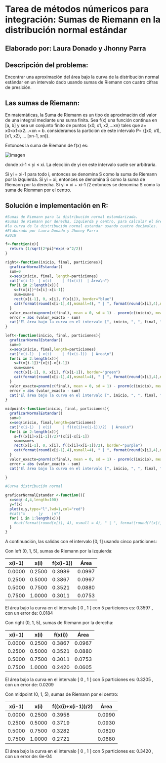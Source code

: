 # Tarea de métodos númericos para integración: Sumas de Riemann en la distribución normal estándar
## Elaborado por: Laura Donado y Jhonny Parra


## Descripción del problema:

Encontrar una aproximación del área bajo la curva de la distribución normal estándar en un intervalo dado usando sumas de Riemann con cuatro cifras de presición.

## Las sumas de Riemann:

En matemáticas, la Suma de Riemann es un tipo de aproximación del valor de una integral mediante una suma finita.
Sea f(x) una función continua en [a, b] y sea un conjunto finito de puntos {x0, x1, x2,...xn} tales que a= x0<x1<x2...<xn = b.
consideramos la partición de este intervalo P=  {[x0, x1), [x1, x2), ... [xn-1, xn]}.


Entonces la suma de Riemann de f(x) es:

![imagen](http://4.bp.blogspot.com/-JOwd7DZ-wng/Txs51tPD9dI/AAAAAAAAABs/wEkDB5XZnrE/s1600/ooooo.png)

donde xi-1 ≤ yi ≤ xi. La elección de yi en este intervalo suele ser arbitraria.

Si yi = xi-1 para todo i, entonces se denomina S como la suma de Riemann por la izquierda. 
Si yi = xi, entonces se denomina S como la suma de Riemann por la derecha.
Si yi = xi + xi-1 /2 entonces se denomina S como la suma de Riemman por el centro.


## Solución e implementación en R:

```r
#Sumas de Riemann para la distribución normal estandarizada.
#Sumas de Riemann por derecha, izquierda y centro, para calcular el área bajo
#la curva de la distribución normal estandar usando cuatro decimales.
#Elaborado por Laura Donado y Jhonny Parra
#2018

f<-function(x){
  return (1/sqrt(2*pi)*exp(-x^2/2))
}

right<-function(inicio, final, particiones){
  graficarNormalEstandar()
  sum=0
  x=seq(inicio, final, length=particiones)
  cat("x(i-1)  | x(i)     | f(x(i))  | Área\n")
  for(i in 2:length(x)){
    s=f(x[i])*(x[i]-x[i-1])
    sum=sum+s
    rect(x[i-1], 0, x[i], f(x[i]), border="blue")
    cat(format(round(x[i-1],4),nsmall=4), " | ", format(round(x[i],4),nsmall=4), " | ", format(round(f(x[i]),4),nsmall=4), " | ", format(round(s,4),nsmall=4), "\n")
  }
  valor_exacto=pnorm(c(final), mean = 0, sd = 1) - pnorm(c(inicio), mean = 0, sd = 1)
  error = abs (valor_exacto - sum)
  cat("El área bajo la curva en el intervalo [", inicio, ", ", final, "] con ", particiones, " particiones es: ", format(round(sum,4), nsmall=4), ", con un error de: ",format(round(error,4),nsmall=4))
}

left<-function(inicio, final, particiones){
  graficarNormalEstandar()
  sum=0
  x=seq(inicio, final,length=particiones)
  cat("x(i-1)  | x(i)     | f(x(i-1))  | Área\n")
  for(i in 2:length(x)){
    s=f(x[i-1])*(x[i]-x[i-1])
    sum=sum+s
    rect(x[i-1], 0, x[i], f(x[i-1]), border="green")
    cat(format(round(x[i-1],4),nsmall=4), " | ", format(round(x[i],4),nsmall=4), " | ", format(round(f(x[i-1]),4),nsmall=4), " | ", format(round(s,4),nsmall=4), "\n")
  }
  valor_exacto=pnorm(c(final), mean = 0, sd = 1) - pnorm(c(inicio), mean = 0, sd = 1)
  error = abs (valor_exacto - sum)
  cat("El área bajo la curva en el intervalo [", inicio, ", ", final, "] con ", particiones, " particiones es: ", format(round(sum,4), nsmall=4), ", con un error de: ",format(round(error,4),nsmall=4))
}

midpoint<-function(inicio, final, particiones){
  graficarNormalEstandar()
  sum=0
  x=seq(inicio, final,length=particiones)
  cat("x(i-1)  | x(i)     | f((x(i)+x(i-1))/2)  | Área\n")
  for(i in 2:length(x)){
    s=f((x[i]+x[i-1])/2)*(x[i]-x[i-1])
    sum=sum+s
    rect(x[i-1], 0, x[i], f((x[i]+x[i-1])/2), border="purple")
    cat(format(round(x[i-1],4),nsmall=4), " | ", format(round(x[i],4),nsmall=4), " | ", format(round(f((x[i]+x[i-1])/2),4),nsmall=4), "            |", format(round(s,4),nsmall=4), "\n")
  }
  valor_exacto=pnorm(c(final), mean = 0, sd = 1) - pnorm(c(inicio), mean = 0, sd = 1)
  error = abs (valor_exacto - sum)
  cat("El área bajo la curva en el intervalo [", inicio, ", ", final, "] con ", particiones, " particiones es: ", format(round(sum,4), nsmall=4), ", con un error de: ",format(round(error,4),nsmall=4))

}

#Curva distribución normal

graficarNormalEstandar <-function(){
  x=seq(-4,4,length=100)
  y=f(x)
  plot(x,y,type="l",lwd=1,col="red")
  #cat("x      |y    \n")
  for( i in 1:length(x)){
    #cat(format(round(x[i], 4), nsmall = 4), " | ", format(round(f(x[i]),4), nsmall=4), "\n")
  }
}
```


A continuación, las salidas con el intervalo [0, 1] usando cinco particiones:

Con left (0, 1, 5), sumas de Riemann por la izquierda:


| x(i-1)  | x(i)     | f(x(i-1))  | Área|
| ------------ | ------------ | ------------ | ------------ |
|0.0000  |  0.2500  |  0.3989  |  0.0997|
|0.2500  |  0.5000  |  0.3867  |  0.0967|
|0.5000  |  0.7500  |  0.3521  |  0.0880|
|0.7500  |  1.0000  |  0.3011  |  0.0753|

El área bajo la curva en el intervalo [ 0 ,  1 ] con  5  particiones es:  0.3597 , con un error de:  0.0184

Con right (0, 1, 5), sumas de Riemann por la derecha:

|x(i-1)  | x(i)     | f(x(i))  | Área|
| ------------ | ------------ | ------------ | ------------ |
|0.0000  |  0.2500  |  0.3867  |  0.0967| 
|0.2500  |  0.5000  |  0.3521  |  0.0880|
|0.5000  |  0.7500  |  0.3011  |  0.0753|
|0.7500  |  1.0000  |  0.2420  |  0.0605| 

El área bajo la curva en el intervalo [ 0 ,  1 ] con  5  particiones es:  0.3205 , con un error de:  0.0209


Con midpoint (0, 1, 5), sumas de Riemann por el centro:

| x(i-1)  | x(i)     | f((x(i)+x(i-1))/2)  | Área |
| ------------ | ------------ | ------------ | ------------ |
|0.0000  |  0.2500  |  0.3958             | 0.0990 |
|0.2500  |  0.5000  |  0.3719             | 0.0930 |
|0.5000  |  0.7500  |  0.3282             | 0.0820 |
|0.7500  |  1.0000  |  0.2721             | 0.0680 |

El área bajo la curva en el intervalo [ 0 ,  1 ] con  5  particiones es:  0.3420 , con un error de:  6e-04
